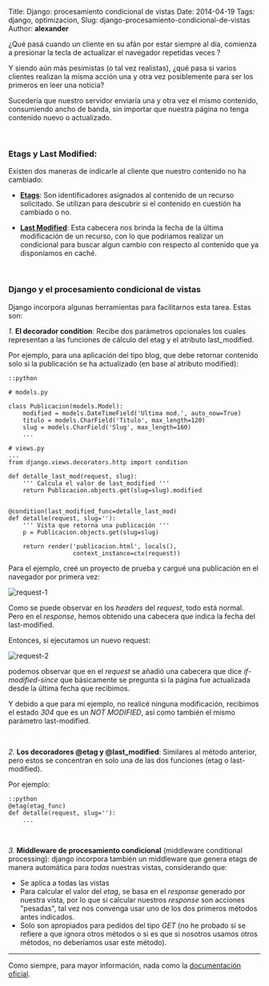Title: Django: procesamiento condicional de vistas
Date: 2014-04-19
Tags: django, optimizacion,
Slug: django-procesamiento-condicional-de-vistas
Author: __alexander__

¿Qué pasá cuando un cliente en su afán por estar siempre al día, comienza a presionar la tecla de actualizar el navegador repetidas veces ?

Y siendo aún más pesimistas (o tal vez realistas), ¿qué pasa si varios clientes realizan la misma acción una y otra vez posiblemente para ser los primeros en leer una noticia?

Sucedería que nuestro servidor enviaría una y otra vez el mismo contenido, consumiendo ancho de banda, sin importar que nuestra página no tenga contenido nuevo o actualizado.

<br>

### Etags y Last Modified:

Existen dos maneras de indicarle al cliente que nuestro contenido no ha cambiado:

- [**Etags**][etag]: Son identificadores asignados al contenido de un recurso solicitado. Se utilizan para descubrir si el contenido en cuestión ha cambiado o no.

- [**Last Modified**][last-modified]: Esta cabecera nos brinda la fecha de la última modificación de un recurso, con lo que podriamos realizar un condicional para buscar algun cambio con respecto al contenido que ya disponíamos en caché.

<br>

### Django y el procesamiento condicional de vistas

Django incorpora algunas herramientas para facilitarnos esta tarea. Estas son:


*1.* **El decorador condition**: Recibe dos parámetros opcionales los cuales representan a las funciones de cálculo del etag y el atributo last_modified.

Por ejemplo, para una aplicación del tipo blog, que debe retornar contenido solo si la publicación se ha actualizado (en base al atributo modified):

~~~
::python

# models.py

class Publicacion(models.Model):
    modified = models.DateTimeField('Ultima mod.', auto_now=True)
    titulo = models.CharField('Titulo', max_length=120)
    slug = models.CharField('Slug', max_length=160)
    ...

# views.py
...
from django.views.decorators.http import condition

def detalle_last_mod(request, slug):
    ''' Calcula el valor de last_modified '''
    return Publicacion.objects.get(slug=slug).modified


@condition(last_modified_func=detalle_last_mod)
def detalle(request, slug=''):
    ''' Vista que retorna una publicación '''
    p = Publicacion.objects.get(slug=slug)

    return render('publicacion.html', locals(),
                  context_instance=ctx(request))
~~~

Para el ejemplo, creé un proyecto de prueba y cargué una publicación en el navegador por primera vez:

![request-1][request-1]

Como se puede observar en los *headers* del *request*, todo está normal. Pero en el *response*, hemos obtenido una cabecera que indica la fecha del last-modified.

Entonces, si ejecutamos un nuevo request:

![request-2][request-2]

podemos observar que en el *request* se añadió una cabecera que dice *if-modified-since* que básicamente se pregunta si la página fue actualizada desde la última fecha que recibimos.

Y debido a que para mi ejemplo, no realicé ninguna modificación, recibimos el estado *304* que es un *NOT MODIFIED*, así como también el mismo parámetro last-modified.

<br>

*2.* **Los decoradores @etag y @last_modified**: Similares al método anterior, pero estos se concentran en solo una de las dos funciones (etag o last-modified).

Por ejemplo:

~~~
::python
@etag(etag_func)
def detalle(request, slug=''):
    ...
~~~

<br>

*3.* **Middleware de procesamiento condicional** (middleware conditional processing): django incorpora también un middleware que genera etags de manera automática para *todas* nuestras vistas, considerando que:

- Se aplica a todas las vistas
- Para calcular el valor del *etag*, se basa en el *response* generado por nuestra vista, por lo que si calcular nuestros *response* son acciones "pesadas", tal vez nos convenga usar uno de los dos primeros métodos antes indicados.
- Solo son apropiados para pedidos del tipo *GET* (no he probado si se refiere a que ignora otros métodos o si es que si nosotros usamos otros métodos, no deberíamos usar este método).

- - -

Como siempre, para mayor información, nada como la [documentación oficial][docs].



[etag]: http://en.wikipedia.org/wiki/HTTP_ETag
[last-modified]: http://www.w3.org/Protocols/rfc2616/rfc2616-sec14.html#sec14.29
[docs]: https://docs.djangoproject.com/en/1.6/topics/conditional-view-processing/

[request-1]: /pictures/django-conditional-1.png 'Request 01'
[request-2]: /pictures/django-conditional-2.png 'Request 02'